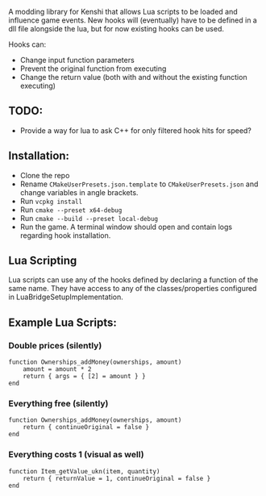 A modding library for Kenshi that allows Lua scripts to be loaded and influence game events.
New hooks will (eventually) have to be defined in a dll file alongside the lua, but for now existing hooks can be used.

Hooks can:
* Change input function parameters
* Prevent the original function from executing
* Change the return value (both with and without the existing function executing)

## TODO:
* Provide a way for lua to ask C++ for only filtered hook hits for speed?

## Installation:
* Clone the repo
* Rename `CMakeUserPresets.json.template` to `CMakeUserPresets.json` and change variables in angle brackets.
* Run `vcpkg install`
* Run `cmake --preset x64-debug`
* Run `cmake --build --preset local-debug`
* Run the game. A terminal window should open and contain logs regarding hook installation.

## Lua Scripting

Lua scripts can use any of the hooks defined by declaring a function of the same name. They have access to any of the classes/properties configured in LuaBridgeSetupImplementation.

## Example Lua Scripts:

### Double prices (silently)
```
function Ownerships_addMoney(ownerships, amount)
	amount = amount * 2
	return { args = { [2] = amount } }
end
```

### Everything free (silently)
```
function Ownerships_addMoney(ownerships, amount)
	return { continueOriginal = false }
end
```

### Everything costs 1 (visual as well)
```
function Item_getValue_ukn(item, quantity)
	return { returnValue = 1, continueOriginal = false }
end
```
